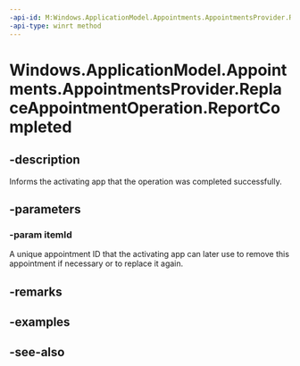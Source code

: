 ----api-id: M:Windows.ApplicationModel.Appointments.AppointmentsProvider.ReplaceAppointmentOperation.ReportCompleted(System.String)
-api-type: winrt method
---<!-- Method syntaxpublic void ReportCompleted(System.String itemId)--># Windows.ApplicationModel.Appointments.AppointmentsProvider.ReplaceAppointmentOperation.ReportCompleted## -descriptionInforms the activating app that the operation was completed successfully.## -parameters### -param itemIdA unique appointment ID that the activating app can later use to remove this appointment if necessary or to replace it again.## -remarks## -examples## -see-also